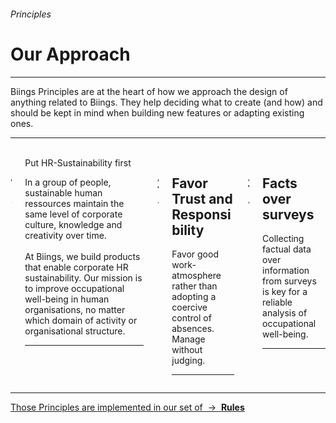 <h6 class="subtitle is-6 has-text-grey is-uppercase">Principles</h6><h1 class="title is-1 is-serif has-text-weight-bold">Our Approach</h1>
<hr class="is-visible">
<p class="subtitle is-5 is-family-secondary">
    Biings <span class="has-text-weight-medium">Principles</span> are at the heart of how we approach the design of anything related to Biings. They help deciding what to create (and how) and should be kept in mind when building new features or adapting existing ones.
</p>

<hr class="is-visible"><br>

<div class="columns is-multiline">
    <div class="column is-1">
        <h2 class="is-size-2 has-text-primary is-family-secondary">1.</h2>
    </div>
    <div class="column is-11 is-full-mobile">
        <div class="title is-4 is-spaced is-family-sans-serif">Put HR-Sustainability first</div>
        <p class="subtitle is-6">
            In a group of people, sustainable human ressources maintain the same level of corporate culture, knowledge and creativity over time.
            <br><br>
            At Biings, we build products that enable corporate HR sustainability. Our mission is to improve occupational well-being in human organisations, no matter which domain of activity or organisational structure.
        </p>
        <hr class="is-small">
    </div>
    <div class="column is-1 is-size-1">
            <h2 class="is-size-2 has-text-primary is-family-secondary">2.</h2>
    </div>
    <div class="column is-11">
        <h2 class="title is-4 is-spaced is-family-sans-serif">Favor Trust and Responsibility</h2>
        <p class="subtitle is-6">
            Favor good work-atmosphere rather than adopting a coercive control of absences. Manage without judging.
        </p>
        <hr class="is-small">
    </div>
    <div class="column is-1 is-size-1">
            <h2 class="is-size-2 has-text-primary is-family-secondary">3.</h2>
    </div>
    <div class="column is-11">
        <h2 class="title is-4 is-spaced is-family-sans-serif">Facts over surveys</h2>
        <p class="subtitle is-6">
            Collecting factual data over information from surveys is key for a reliable analysis of occupational well-being.
        </p>
        <hr class="is-small">
    </div>
</div>
<hr>
<a href="#/rules" class="box is-bordered">
    Those Principles are implemented in our set of &nbsp;→&nbsp; <strong class="has-text-link">Rules</strong>
</a>